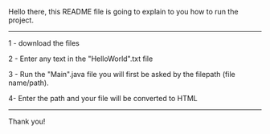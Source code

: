 Hello there, this README file is going to explain to you how to run the project. 
_______________________________________
1 - download the files

2 - Enter any text in the "HelloWorld".txt file 

3 - Run the "Main".java file you will first be asked by the filepath (file name/path).

4- Enter the path and your file will be converted to HTML 


________________________________________________________

Thank you!

